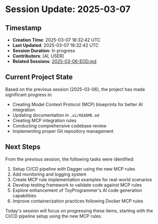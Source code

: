 # Session Update: 2025-03-07

## Timestamp
- **Creation Time**: 2025-03-07 18:32:42 UTC
- **Last Updated**: 2025-03-07 18:32:42 UTC
- **Session Duration**: In progress
- **Contributors**: [AI, USER]
- **Related Sessions**: [2025-03-06-EOD.md](2025-03-06-EOD.md)

## Current Project State
Based on the previous session (2025-03-06), the project has made significant progress in:
- Creating Model Context Protocol (MCP) blueprints for better AI integration
- Updating documentation in `.ai/README.md`
- Creating MCP integration rules
- Conducting comprehensive codebase review
- Implementing proper Git repository management

## Next Steps
From the previous session, the following tasks were identified:

1. Setup CI/CD pipeline with Dagger using the new MCP rules
2. Add monitoring and logging system
3. Create MCP rule implementation examples for real-world scenarios
4. Develop testing framework to validate code against MCP rules
5. Explore enhancement of ToyProgrammer's AI code generation capabilities
6. Improve containerization practices following Docker MCP rules

Today's session will focus on progressing these items, starting with the CI/CD pipeline setup using the new MCP rules. 